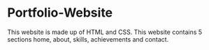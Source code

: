 # Portfolio-Website
This website is made up of HTML and CSS. This website contains 5 sections home, about, skills, achievements and contact.
